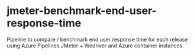 # jmeter-benchmark-end-user-response-time
Pipeline to compare / benchmark end user response time for each release using Azure Pipelines JMeter + Wedriver and Azure container instances.
